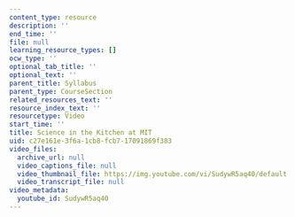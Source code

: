 ```yaml
---
content_type: resource
description: ''
end_time: ''
file: null
learning_resource_types: []
ocw_type: ''
optional_tab_title: ''
optional_text: ''
parent_title: Syllabus
parent_type: CourseSection
related_resources_text: ''
resource_index_text: ''
resourcetype: Video
start_time: ''
title: Science in the Kitchen at MIT
uid: c27e161e-3f6a-1cb8-fcb7-17091869f383
video_files:
  archive_url: null
  video_captions_file: null
  video_thumbnail_file: https://img.youtube.com/vi/SudywR5aq40/default.jpg
  video_transcript_file: null
video_metadata:
  youtube_id: SudywR5aq40
---
```

